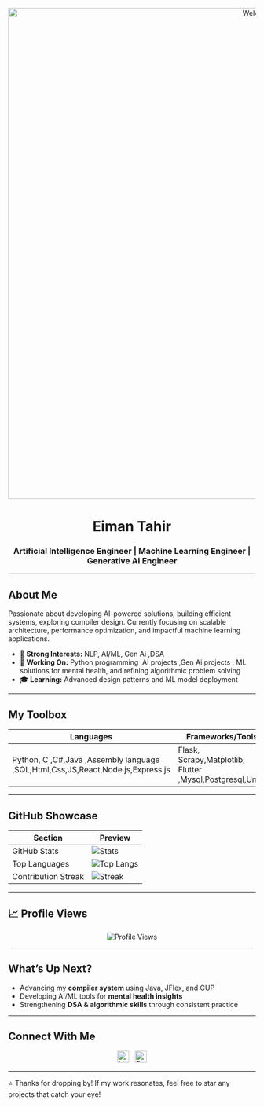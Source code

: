 <!-- Header Section -->
<p align="center">
  <img src="https://media.licdn.com/dms/image/v2/D5612AQHmbpYRanwhfQ/article-cover_image-shrink_720_1280/article-cover_image-shrink_720_1280/0/1735300309639?e=2147483647&v=beta&t=OFkHA6D6JoE5n5-TN487s5WIvc15d29IDfUcYdXnCk0" alt="Welcome" width="1000"/>
</p>

<h1 align="center">Eiman Tahir</h1>
<h3 align="center">Artificial Intelligence Engineer | Machine Learning Engineer | Generative Ai Engineer </h3>

---

##  About Me
Passionate about developing AI-powered solutions, building efficient systems, exploring compiler design. Currently focusing on scalable architecture, performance optimization, and impactful machine learning applications.

- 🧠 **Strong Interests:**  NLP, AI/ML, Gen Ai ,DSA
- 💼 **Working On:**  Python programming ,Ai projects ,Gen Ai projects , ML solutions for mental health, and refining algorithmic problem solving
- 🎓 **Learning:** Advanced design patterns and ML model deployment

---

##  My Toolbox

| Languages        | Frameworks/Tools             | Others               |
|------------------|------------------------------|----------------------|
|  Python, C ,C#,Java ,Assembly language ,SQL,Html,Css,JS,React,Node.js,Express.js| Flask, Scrapy,Matplotlib, Flutter ,Mysql,Postgresql,Unity    | Git, Docker, Jinja2     |

---

##  GitHub Showcase

| Section             | Preview |
|---------------------|---------|
| GitHub Stats        | ![Stats](https://github-readme-stats.vercel.app/api?username=EimanTahir071&theme=radical&show_icons=true) |
| Top Languages       | ![Top Langs](https://github-readme-stats.vercel.app/api/top-langs/?username=EimanTahir071&layout=compact&theme=radical) |
| Contribution Streak | ![Streak](https://github-readme-streak-stats.herokuapp.com/?user=EimanTahir071&theme=radical) |

---

## 📈 Profile Views

<p align="center">
  <img src="https://visitcount.itsvg.in/api?id=EimanTahir071&label=Profile%20Views&color=1&icon=5&pretty=true" alt="Profile Views"/>
</p>


---

##  What’s Up Next?
- Advancing my **compiler system** using Java, JFlex, and CUP  
- Developing AI/ML tools for **mental health insights**  
- Strengthening **DSA & algorithmic skills** through consistent practice

---

##  Connect With Me
<p align="center">
  <a href="www.linkedin.com/in/eiman-tahir-669a63276"><img alt="LinkedIn" src="https://simpleicons.org/icons/linkedin.svg" width="24"/></a>
  &nbsp;
  <a href="https://twitter.com/your-twitter"><img alt="Twitter" src="https://simpleicons.org/icons/twitter.svg" width="24"/></a>
</p>

---

⭐️ Thanks for dropping by! If my work resonates, feel free to star any projects that catch your eye!
